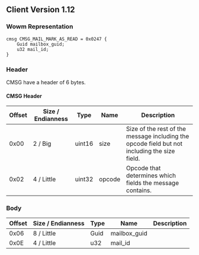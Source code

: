 ## Client Version 1.12

### Wowm Representation
```rust,ignore
cmsg CMSG_MAIL_MARK_AS_READ = 0x0247 {
    Guid mailbox_guid;
    u32 mail_id;
}
```
### Header
CMSG have a header of 6 bytes.

#### CMSG Header
| Offset | Size / Endianness | Type   | Name   | Description |
| ------ | ----------------- | ------ | ------ | ----------- |
| 0x00   | 2 / Big           | uint16 | size   | Size of the rest of the message including the opcode field but not including the size field.|
| 0x02   | 4 / Little        | uint32 | opcode | Opcode that determines which fields the message contains.|
### Body
| Offset | Size / Endianness | Type | Name | Description |
| ------ | ----------------- | ---- | ---- | ----------- |
| 0x06 | 8 / Little | Guid | mailbox_guid |  |
| 0x0E | 4 / Little | u32 | mail_id |  |
